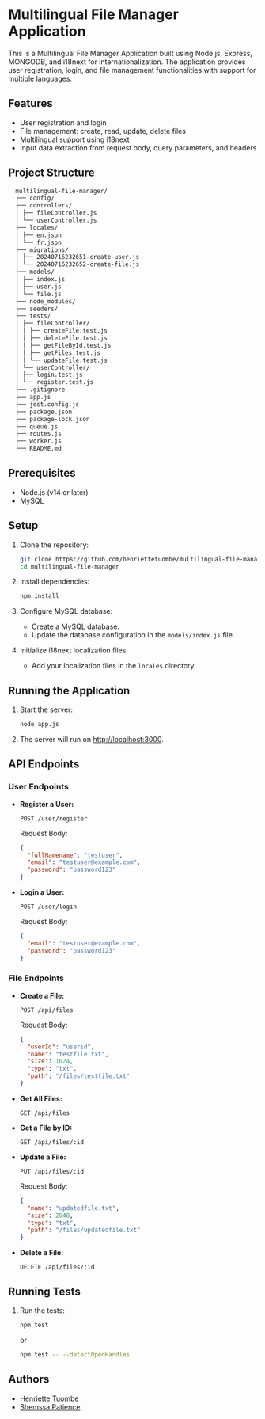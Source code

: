 # Multilingual File Manager Application

This is a Multilingual File Manager Application built using Node.js, Express, MONGODB, and i18next for internationalization. The application provides user registration, login, and file management functionalities with support for multiple languages.

## Features

- User registration and login
- File management: create, read, update, delete files
- Multilingual support using i18next
- Input data extraction from request body, query parameters, and headers

## Project Structure

```bash
  multilingual-file-manager/
  ├── config/
  ├── controllers/
  │ ├── fileController.js
  │ └── userController.js
  ├── locales/
  │ ├── en.json
  │ └── fr.json
  ├── migrations/
  │ ├── 20240716232651-create-user.js
  │ └── 20240716232652-create-file.js
  ├── models/
  │ ├── index.js
  │ ├── user.js
  │ └── file.js
  ├── node_modules/
  ├── seeders/
  ├── tests/
  │ ├── fileController/
  │ │ ├── createFile.test.js
  │ │ ├── deleteFile.test.js
  │ │ ├── getFileById.test.js
  │ │ ├── getFiles.test.js
  │ │ └── updateFile.test.js
  │ └── userController/
  │ ├── login.test.js
  │ └── register.test.js
  ├── .gitignore
  ├── app.js
  ├── jest.config.js
  ├── package.json
  ├── package-lock.json
  ├── queue.js
  ├── routes.js
  ├── worker.js
  └── README.md
```

## Prerequisites

- Node.js (v14 or later)
- MySQL

## Setup

1. Clone the repository:

   ```bash
   git clone https://github.com/henriettetuombe/multilingual-file-manager.git
   cd multilingual-file-manager
   ```

2. Install dependencies:

   ```bash
   npm install
   ```

3. Configure MySQL database:

   - Create a MySQL database.
   - Update the database configuration in the `models/index.js` file.

4. Initialize i18next localization files:
   - Add your localization files in the `locales` directory.

## Running the Application

1. Start the server:

   ```bash
   node app.js
   ```

2. The server will run on [http://localhost:3000](http://localhost:3000).

## API Endpoints

### User Endpoints

- **Register a User:**

  ```http
  POST /user/register
  ```

  Request Body:

  ```json
  {
    "fullNamename": "testuser",
    "email": "testuser@example.com",
    "password": "password123"
  }
  ```

- **Login a User:**

  ```http
  POST /user/login
  ```

  Request Body:

  ```json
  {
    "email": "testuser@example.com",
    "password": "password123"
  }
  ```

### File Endpoints

- **Create a File:**

  ```http
  POST /api/files
  ```

  Request Body:

  ```json
  {
    "userId": "userid",
    "name": "testfile.txt",
    "size": 1024,
    "type": "txt",
    "path": "/files/testfile.txt"
  }
  ```

- **Get All Files:**

  ```http
  GET /api/files
  ```

- **Get a File by ID:**

  ```http
  GET /api/files/:id
  ```

- **Update a File:**

  ```http
  PUT /api/files/:id
  ```

  Request Body:

  ```json
  {
    "name": "updatedfile.txt",
    "size": 2048,
    "type": "txt",
    "path": "/files/updatedfile.txt"
  }
  ```

- **Delete a File:**

  ```http
  DELETE /api/files/:id
  ```

## Running Tests

1. Run the tests:

   ```bash
   npm test
   ```

   or

   ```bash
   npm test -- --detectOpenHandles
   ```

## Authors

- [Henriette Tuombe](https://github.com/henriettetuombe)
- [Shemssa Patience](https://github.com/pshemssa)








